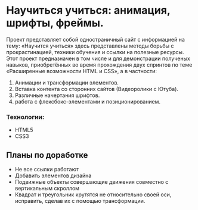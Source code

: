 # Научиться учиться: анимация, шрифты, фреймы.
Проект представляет собой одностраничный сайт с информацией на тему: «Научится учиться»
здесь представлены методы борьбы с прокрастинацией, техники обучения и ссылки на полезные ресурсы.
Этот проект предназначен в том числе и для демонстрации полученых навыков, приобретённых во время прохождения двух спринтов по теме «Расширенные возможности HTML и CSS», а в частности:
1. Анимации и трансформации элементов.
2. Вставка контента со сторонних сайтов (Видеоролики с Ютуба).
3. Различные начертания шрифтов.
4. работа с флексбокс-элементами и позиционированием.
### Технологии:
- HTML5
- CSS3

## Планы по доработке
- Не все ссылки работают
- Добавить элементов дизайна
- Подвижные объекты совершающие движения совместно с вертикальным скроллом
- Квадрат и треугольник крутятся не относительно своей оси, исправить, сделав их с помощью трансформации.

